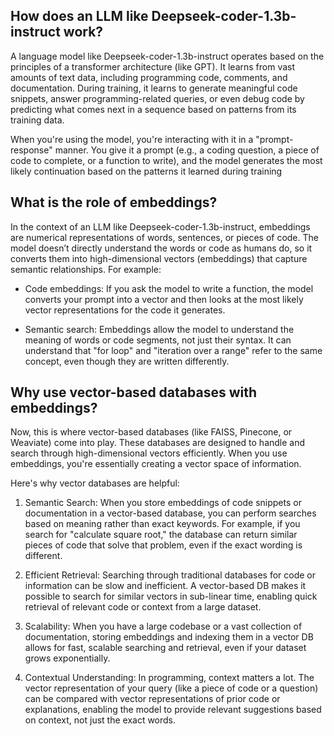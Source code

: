 ## How does an LLM like Deepseek-coder-1.3b-instruct work?

A language model like Deepseek-coder-1.3b-instruct operates based on the principles of a transformer architecture (like GPT). It learns from vast amounts of text data, including programming code, comments, and documentation. During training, it learns to generate meaningful code snippets, answer programming-related queries, or even debug code by predicting what comes next in a sequence based on patterns from its training data.

When you're using the model, you're interacting with it in a "prompt-response" manner. You give it a prompt (e.g., a coding question, a piece of code to complete, or a function to write), and the model generates the most likely continuation based on the patterns it learned during training

## What is the role of embeddings?

In the context of an LLM like Deepseek-coder-1.3b-instruct, embeddings are numerical representations of words, sentences, or pieces of code. The model doesn’t directly understand the words or code as humans do, so it converts them into high-dimensional vectors (embeddings) that capture semantic relationships. For example:

- Code embeddings: If you ask the model to write a function, the model converts your prompt into a vector and then looks at the most likely vector representations for the code it generates.

- Semantic search: Embeddings allow the model to understand the meaning of words or code segments, not just their syntax. It can understand that "for loop" and "iteration over a range" refer to the same concept, even though they are written differently.

## Why use vector-based databases with embeddings?

Now, this is where vector-based databases (like FAISS, Pinecone, or Weaviate) come into play. These databases are designed to handle and search through high-dimensional vectors efficiently. When you use embeddings, you're essentially creating a vector space of information.

Here's why vector databases are helpful:

1. Semantic Search: When you store embeddings of code snippets or documentation in a vector-based database, you can perform searches based on meaning rather than exact keywords. For example, if you search for "calculate square root," the database can return similar pieces of code that solve that problem, even if the exact wording is different.

2. Efficient Retrieval: Searching through traditional databases for code or information can be slow and inefficient. A vector-based DB makes it possible to search for similar vectors in sub-linear time, enabling quick retrieval of relevant code or context from a large dataset.

3. Scalability: When you have a large codebase or a vast collection of documentation, storing embeddings and indexing them in a vector DB allows for fast, scalable searching and retrieval, even if your dataset grows exponentially.

4. Contextual Understanding: In programming, context matters a lot. The vector representation of your query (like a piece of code or a question) can be compared with vector representations of prior code or explanations, enabling the model to provide relevant suggestions based on context, not just the exact words.

